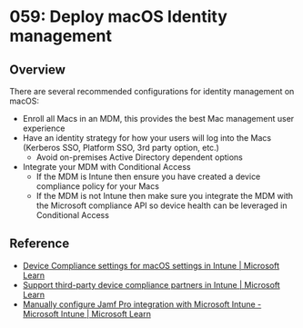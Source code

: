 # 059: Deploy macOS Identity management

## Overview

There are several recommended configurations for identity management on macOS:

- Enroll all Macs in an MDM, this provides the best Mac management user experience
- Have an identity strategy for how your users will log into the Macs (Kerberos SSO, Platform SSO, 3rd party option, etc.)
    - Avoid on-premises Active Directory dependent options
- Integrate your MDM with Conditional Access
    - If the MDM is Intune then ensure you have created a device compliance policy for your Macs
    - If the MDM is not Intune then make sure you integrate the MDM with the Microsoft compliance API so device health can be leveraged in Conditional Access

## Reference

* [Device Compliance settings for macOS settings in Intune | Microsoft Learn](https://learn.microsoft.com/mem/intune/protect/compliance-policy-create-mac-os)
* [Support third-party device compliance partners in Intune | Microsoft Learn](https://learn.microsoft.com/mem/intune/protect/device-compliance-partners)
* [Manually configure Jamf Pro integration with Microsoft Intune - Microsoft Intune | Microsoft Learn](https://learn.microsoft.com/mem/intune/protect/conditional-access-integrate-jamf)
